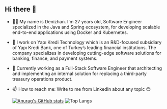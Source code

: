 ## Hi there 👋

- 👨‍💻 My name is Denizhan. I'm 27 years old, Software Engineer specialized in the Java and Spring ecosystem, for developing scalable end-to-end applications using Docker and Kubernetes.
- 🔭 I work on Yapı Kredi Technology which is an R&D-focused subsidiary of Yapı Kredi Bank, one of Turkey’s leading financial institutions. The company specializes in developing cutting-edge software solutions for banking, finance, and payment systems.
- 🌱 Currently working as a Full-Stack Software Engineer that architecting and implementing an internal solution for replacing a third-party treasury operations product.
- 📫 How to reach me: Write to me from LinkedIn about any topic 😊

 
  [![Anurag's GitHub stats](https://github-readme-stats.vercel.app/api?username=arasdenizhan)](https://github.com/anuraghazra/github-readme-stats)
  ![Top Langs](https://github-readme-stats.vercel.app/api/top-langs/?username=arasdenizhan&layout=compact)
